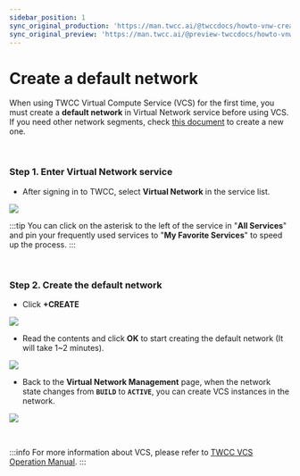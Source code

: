 ```yaml
---
sidebar_position: 1
sync_original_production: 'https://man.twcc.ai/@twccdocs/howto-vnw-create-default-network-en' 
sync_original_preview: 'https://man.twcc.ai/@preview-twccdocs/howto-vnw-create-default-network-en'
---
```


# Create a default network

When using TWCC Virtual Compute Service (VCS) for the first time, you must create a **default network** in Virtual Network service before using VCS. If you need other network segments, check [this document](https://man.twcc.ai/@twccdocs/guide-vcs-vnw-en) to create a new one.

<br/>


### Step 1. Enter Virtual Network service

* After signing in to TWCC, select **Virtual Network** in the service list.

![](https://cos.twcc.ai/SYS-MANUAL/uploads/upload_6668cf5d5b790061f3efb1764915cd95.png)

:::tip
You can click on the asterisk to the left of the service in "**All Services**" <i class="fa fa-star-o" aria-hidden="true"></i> and pin your frequently used services to "**My Favorite Services**" to speed up the process.
:::

<br/>


### Step 2. Create the default network

- Click **+CREATE**

![](https://cos.twcc.ai/SYS-MANUAL/uploads/upload_a3257d06f71ce4ea02c420e4158a954e.png)

- Read the contents and click **OK** to start creating the default network (It will take 1~2 minutes).

![](https://cos.twcc.ai/SYS-MANUAL/uploads/upload_797125916680b1a4e87e072805d017ba.png)

- Back to the **Virtual Network Management** page, when the network state changes from **`BUILD`** to **`ACTIVE`**, you can create VCS instances in the network.

![](https://cos.twcc.ai/SYS-MANUAL/uploads/upload_4eb711285439bcd8393c8304f1141ba8.png)

<br/>


:::info
For more information about VCS, please refer to [<ins>TWCC VCS Operation Manual</ins>](https://man.twcc.ai/@twccdocs/doc-vcs-main-en).
:::